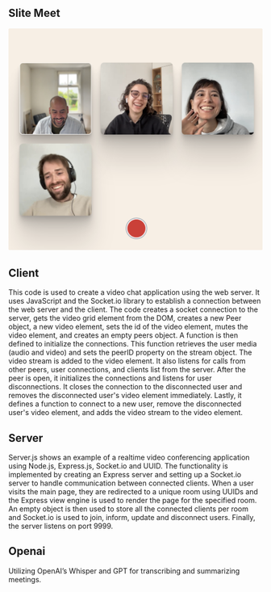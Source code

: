 ## Slite Meet

![Meet](/public/images/meet.png)

## Client

This code is used to create a video chat application using the web server. It uses JavaScript and the Socket.io library to establish a connection between the web server and the client. The code creates a socket connection to the server, gets the video grid element from the DOM, creates a new Peer object, a new video element, sets the id of the video element, mutes the video element, and creates an empty peers object. A function is then defined to initialize the connections. This function retrieves the user media (audio and video) and sets the peerID property on the stream object. The video stream is added to the video element. It also listens for calls from other peers, user connections, and clients list from the server. After the peer is open, it initializes the connections and listens for user disconnections. It closes the connection to the disconnected user and removes the disconnected user's video element immediately. Lastly, it defines a function to connect to a new user, remove the disconnected user's video element, and adds the video stream to the video element.

## Server

Server.js shows an example of a realtime video conferencing application using Node.js, Express.js, Socket.io and UUID. The functionality is implemented by creating an Express server and setting up a Socket.io server to handle communication between connected clients. When a user visits the main page, they are redirected to a unique room using UUIDs and the Express view engine is used to render the page for the specified room. An empty object is then used to store all the connected clients per room and Socket.io is used to join, inform, update and disconnect users. Finally, the server listens on port 9999.


## Openai
Utilizing OpenAI’s Whisper and GPT for transcribing and summarizing meetings.
